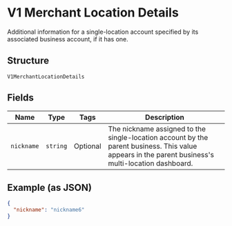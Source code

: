 
# V1 Merchant Location Details

Additional information for a single-location account specified by its associated business account, if it has one.

## Structure

`V1MerchantLocationDetails`

## Fields

| Name | Type | Tags | Description |
|  --- | --- | --- | --- |
| `nickname` | `string` | Optional | The nickname assigned to the single-location account by the parent business. This value appears in the parent business's multi-location dashboard. |

## Example (as JSON)

```json
{
  "nickname": "nickname6"
}
```

